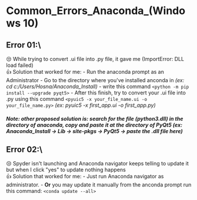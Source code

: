 # Common_Errors_Anaconda_(Windows 10)
## Error 01:\
 :unamused: While trying to convert .ui file into .py file, it gave me (ImportError: DLL load failed)\
 :+1: Solution that worked for me: 
    - Run the anaconda prompt as an Administrator
    - Go to the directory where you've installed anconda in *(ex: cd c:/Users/Hosna/Anaconda_Install)*
    - write this command `<python -m pip install --upgrade pyqt5>`
    - After this finish, try to convert your .ui file into .py using this command `<pyuic5 -x your_file_name.ui -o your_file_name.py>` *(ex: pyuic5 -x first_app.ui -o first_app.py)*

##### Note: other proposed solution is: search for the file (python3.dll) in the directory of anaconda, copy and paste it at the directory of PyQt5 (ex: Anaconda_Install -> Lib -> site-pkgs -> PyQt5 -> paste the .dll file here)

## Error 02:\
 :unamused: Spyder isn't launching and Anaconda navigator keeps telling to update it but when I click "yes" to update nothing happens\
 :+1: Solution that worked for me:
    - Just run Anaconda navigator as administrator.
    - **Or** you may update it manually from the anconda prompt run this command: `<conda update --all>`